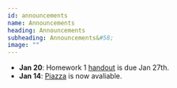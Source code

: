 ```yaml
---
id: announcements
name: Announcements
heading: Announcements
subheading: Announcements&#58;
image: ""
---
```


 - **Jan 20**: Homework 1 [handout](/assets/misc/HW01.pdf) is due Jan 27th.
 - **Jan 14**: [Piazza](http://piazza.com/utoronto.ca/winter2020/csc4132516) is now avaliable.

